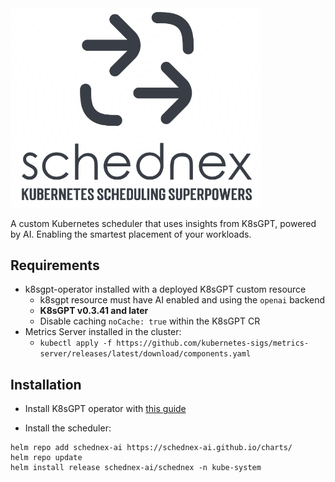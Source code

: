 <img src="images/logo.png" width="400">

A custom Kubernetes scheduler that uses insights from K8sGPT, powered by AI. 
Enabling the smartest placement of your workloads.

## Requirements

- k8sgpt-operator installed with a deployed K8sGPT custom resource
  - k8sgpt resource must have AI enabled and using the `openai` backend
  - **K8sGPT v0.3.41 and later**
  - Disable caching `noCache: true` within the K8sGPT CR
- Metrics Server installed in the cluster:
  - `kubectl apply -f https://github.com/kubernetes-sigs/metrics-server/releases/latest/download/components.yaml`

## Installation
- Install K8sGPT operator with [this guide](https://github.com/k8sgpt-ai/k8sgpt-operator?tab=readme-ov-file#installation)

- Install the scheduler:
```
helm repo add schednex-ai https://schednex-ai.github.io/charts/
helm repo update
helm install release schednex-ai/schednex -n kube-system
```
